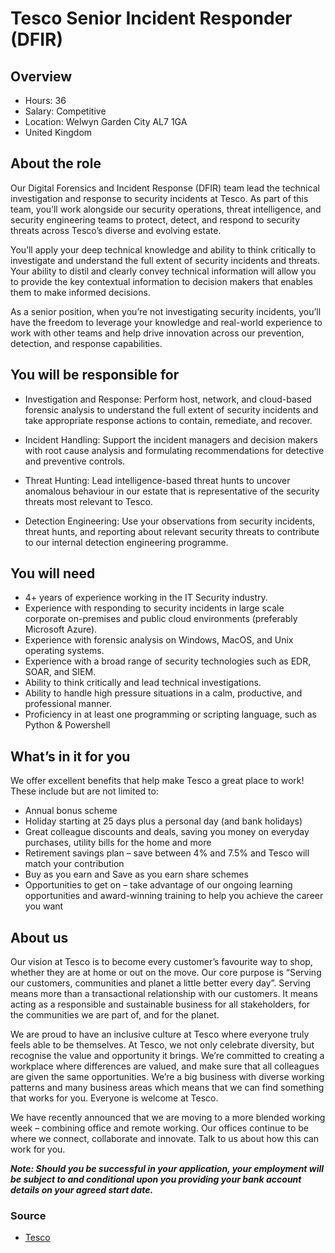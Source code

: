 # Tesco Senior Incident Responder (DFIR)

## Overview  
* Hours: 36
* Salary: Competitive
* Location: Welwyn Garden City AL7 1GA
* United Kingdom

## About the role

Our Digital Forensics and Incident Response (DFIR) team lead the technical investigation and response to security incidents at Tesco. As part of this team, you’ll work alongside our security operations, threat intelligence, and security engineering teams to protect, detect, and respond to security threats across Tesco’s diverse and evolving estate.

You’ll apply your deep technical knowledge and ability to think critically to investigate and understand the full extent of security incidents and threats. Your ability to distil and clearly convey technical information will allow you to provide the key contextual information to decision makers that enables them to make informed decisions.

As a senior position, when you’re not investigating security incidents, you’ll have the freedom to leverage your knowledge and real-world experience to work with other teams and help drive innovation across our prevention, detection, and response capabilities.

## You will be responsible for

* Investigation and Response: Perform host, network, and cloud-based forensic analysis to understand the full extent of security incidents and take appropriate response actions to contain, remediate, and recover.

* Incident Handling: Support the incident managers and decision makers with root cause analysis and formulating recommendations for detective and preventive controls.

* Threat Hunting: Lead intelligence-based threat hunts to uncover anomalous behaviour in our estate that is representative of the security threats most relevant to Tesco.

* Detection Engineering: Use your observations from security incidents, threat hunts, and reporting about relevant security threats to contribute to our internal detection engineering programme.


## You will need

* 4+ years of experience working in the IT Security industry.
* Experience with responding to security incidents in large scale corporate on-premises and public cloud environments (preferably Microsoft Azure).
* Experience with forensic analysis on Windows, MacOS, and Unix operating systems.
* Experience with a broad range of security technologies such as EDR, SOAR, and SIEM.
* Ability to think critically and lead technical investigations.
* Ability to handle high pressure situations in a calm, productive, and professional manner.
* Proficiency in at least one programming or scripting language, such as Python & Powershell

## What’s in it for you

We offer excellent benefits that help make Tesco a great place to work!  These include but are not limited to:

* Annual bonus scheme
* Holiday starting at 25 days plus a personal day (and bank holidays)
* Great colleague discounts and deals, saving you money on everyday purchases, utility bills for the home and more
* Retirement savings plan – save between 4% and 7.5% and Tesco will match your contribution
* Buy as you earn and Save as you earn share schemes
* Opportunities to get on – take advantage of our ongoing learning opportunities and award-winning training to help you achieve the career you want

## About us

Our vision at Tesco is to become every customer’s favourite way to shop, whether they are at home or out on the move.  Our core purpose is “Serving our customers, communities and planet a little better every day”.  Serving means more than a transactional relationship with our customers.  It means acting as a responsible and sustainable business for all stakeholders, for the communities we are part of, and for the planet.

We are proud to have an inclusive culture at Tesco where everyone truly feels able to be themselves.  At Tesco, we not only celebrate diversity, but recognise the value and opportunity it brings.  We’re committed to creating a workplace where differences are valued, and make sure that all colleagues are given the same opportunities.  We’re a big business with diverse working patterns and many business areas which means that we can find something that works for you.  Everyone is welcome at Tesco.

We have recently announced that we are moving to a more blended working week – combining office and remote working.  Our offices continue to be where we connect, collaborate and innovate.  Talk to us about how this can work for you.

***Note: Should you be successful in your application, your employment will be subject to and conditional upon you providing your bank account details on your agreed start date.***

### Source
* [Tesco](https://www.tesco-careers.com/jobdetails/690755)
